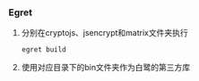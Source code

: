 ### Egret

1. 分别在cryptojs、jsencrypt和matrix文件夹执行

    ```
    egret build
    ```

2. 使用对应目录下的bin文件夹作为白鹭的第三方库
